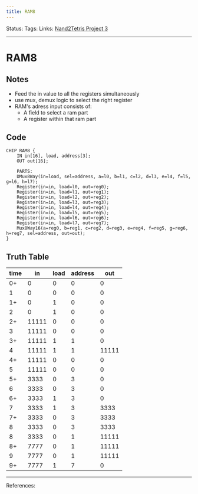```yaml
---
title: RAM8
---
```

Status:
Tags:
Links: [Nand2Tetris Project 3](out/nand2tetris-project-3.md)
___
# RAM8
## Notes
- Feed the in value to all the registers simultaneously
- use mux, demux logic to select the right register
- RAM's adress input consists of:
	- A field to select a ram part
	- A register within that ram part
## Code
```
CHIP RAM8 {
    IN in[16], load, address[3];
    OUT out[16];
	
    PARTS:
	DMux8Way(in=load, sel=address, a=l0, b=l1, c=l2, d=l3, e=l4, f=l5, g=l6, h=l7);
    Register(in=in, load=l0, out=reg0);
	Register(in=in, load=l1, out=reg1);
	Register(in=in, load=l2, out=reg2);
	Register(in=in, load=l3, out=reg3);
	Register(in=in, load=l4, out=reg4);
	Register(in=in, load=l5, out=reg5);
	Register(in=in, load=l6, out=reg6);
	Register(in=in, load=l7, out=reg7);
	Mux8Way16(a=reg0, b=reg1, c=reg2, d=reg3, e=reg4, f=reg5, g=reg6, h=reg7, sel=address, out=out);
}
```
## Truth Table

| time | in    | load | address | out   |
| ---- | ----- | ---- | ------- | ----- |
| 0+   | 0     | 0    | 0       | 0     |
| 1    | 0     | 0    | 0       | 0     |
| 1+   | 0     | 1    | 0       | 0     |
| 2    | 0     | 1    | 0       | 0     |
| 2+   | 11111 | 0    | 0       | 0     |
| 3    | 11111 | 0    | 0       | 0     |
| 3+   | 11111 | 1    | 1       | 0     |
| 4    | 11111 | 1    | 1       | 11111 |
| 4+   | 11111 | 0    | 0       | 0     |
| 5    | 11111 | 0    | 0       | 0     |
| 5+   | 3333  | 0    | 3       | 0     |
| 6    | 3333  | 0    | 3       | 0     |
| 6+   | 3333  | 1    | 3       | 0     |
| 7    | 3333  | 1    | 3       | 3333  |
| 7+   | 3333  | 0    | 3       | 3333  |
| 8    | 3333  | 0    | 3       | 3333  |
| 8    | 3333  | 0    | 1       | 11111 |
| 8+   | 7777  | 0    | 1       | 11111 |
| 9    | 7777  | 0    | 1       | 11111 |
| 9+   | 7777  | 1    | 7       | 0     |
___
References: